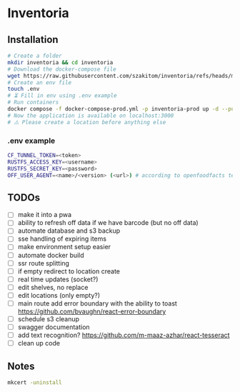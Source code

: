 # Inventoria

## Installation

```bash
# Create a folder
mkdir inventoria && cd inventoria
# Download the docker-compose file
wget https://raw.githubusercontent.com/szakitom/inventoria/refs/heads/main/docker-compose-prod.yml
# Create an env file
touch .env
# ⏳ Fill in env using .env example
# Run containers
docker compose -f docker-compose-prod.yml -p inventoria-prod up -d --pull always
# Now the application is available on localhost:3000
# ⚠️ Please create a location before anything else
```

### .env example

```bash
CF_TUNNEL_TOKEN=<token>
RUSTFS_ACCESS_KEY=<username>
RUSTFS_SECRET_KEY=<password>
OFF_USER_AGENT=<name>/<version> (<url>) # according to openfoodfacts terms
```

## TODOs

- [ ] make it into a pwa
- [ ] ability to refresh off data if we have barcode (but no off data)
- [ ] automate database and s3 backup
- [ ] sse handling of expiring items
- [ ] make environment setup easier
- [ ] automate docker build
- [ ] ssr route splitting
- [ ] if empty redirect to location create
- [ ] real time updates (socket?)
- [ ] edit shelves, no replace
- [ ] edit locations (only empty?)
- [ ] main route add error boundary with the ability to toast <https://github.com/bvaughn/react-error-boundary>
- [ ] schedule s3 cleanup
- [ ] swagger documentation
- [ ] add text recognition? <https://github.com/m-maaz-azhar/react-tesseract>
- [ ] clean up code

## Notes

```bash
mkcert -uninstall
```
